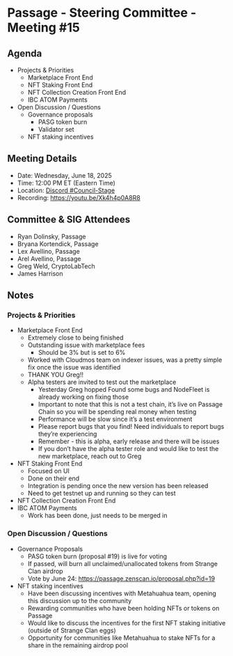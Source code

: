 # Passage - Steering Committee - Meeting #15

## Agenda
- Projects & Priorities
  - Marketplace Front End
  - NFT Staking Front End
  - NFT Collection Creation Front End
  - IBC ATOM Payments
- Open Discussion / Questions
  - Governance proposals
    - PASG token burn
    - Validator set
  - NFT staking incentives

## Meeting Details
- Date: Wednesday, June 18, 2025
- Time: 12:00 PM ET (Eastern Time)
- Location: [Discord #Council-Stage](https://discord.gg/passage)
- Recording: https://youtu.be/Xk4h4p0A8R8

## Committee & SIG Attendees
- Ryan Dolinsky, Passage
- Bryana Kortendick, Passage
- Lex Avellino, Passage
- Arel Avellino, Passage
- Greg Weld, CryptoLabTech
- James Harrison

##  Notes
### Projects & Priorities
- Marketplace Front End
  - Extremely close to being finished
  - Outstanding issue with marketplace fees
    - Should be 3% but is set to 6%
  - Worked with Cloudmos team on indexer issues, was a pretty simple fix once the issue was identified
  - THANK YOU Greg!!
  - Alpha testers are invited to test out the marketplace
    - Yesterday Greg hopped Found some bugs and NodeFleet is already working on fixing those
    - Important to note that this is not a test chain, it’s live on Passage Chain so you will be spending real money when testing
    - Performance will be slow since it’s a test environment
    - Please report bugs that you find! Need individuals to report bugs they’re experiencing
    - Remember - this is alpha, early release and there will be issues
    - If you don’t have the alpha tester role and would like to test the new marketplace, reach out to Greg 
- NFT Staking Front End
  - Focused on UI
  - Done on their end
  - Integration is pending once the new version has been released
  - Need to get testnet up and running so they can test
- NFT Collection Creation Front End
- IBC ATOM Payments
  - Work has been done, just needs to be merged in

### Open Discussion / Questions
- Governance Proposals
  - PASG token burn (proposal #19) is live for voting
  - If passed, will burn all unclaimed/unallocated tokens from Strange Clan airdrop
  - Vote by June 24: https://passage.zenscan.io/proposal.php?id=19
- NFT staking incentives
  - Have been discussing incentives with Metahuahua team, opening this discussion up to the community
  - Rewarding communities who have been holding NFTs or tokens on Passage
  - Would like to discuss the incentives for the first NFT staking initiative (outside of Strange Clan eggs)
  - Opportunity for communities like Metahuahua to stake NFTs for a share in the remaining airdrop pool
